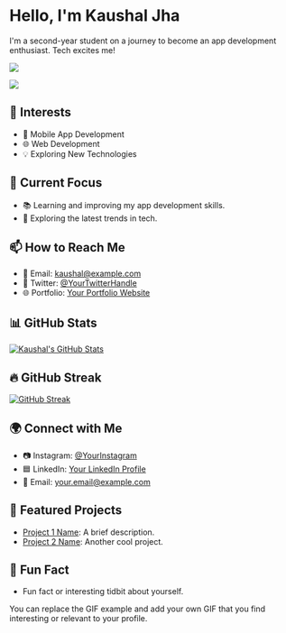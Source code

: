 <!-- Your Name -->
# Hello, I'm Kaushal Jha 
<!-- Introduction -->
I'm a second-year student on a journey to become an app development enthusiast. Tech excites me!

<!-- Your Image -->
<img  src="https://avatars.githubusercontent.com/u/112983519?v=4" >

<!-- GIF Example -->
<p >
  <img src="https://media.giphy.com/media/bGgsc5mWoryfgKBx1u/giphy.gif" >
</p>

<!-- Your Interests -->
## 🚀 Interests
- 📱 Mobile App Development
- 🌐 Web Development
- 💡 Exploring New Technologies

<!-- Current Focus -->
## 🔭 Current Focus
- 📚 Learning and improving my app development skills.
- 🧠 Exploring the latest trends in tech.

<!-- How to Reach Me -->
## 📫 How to Reach Me
- 📧 Email: kaushal@example.com
- 💬 Twitter: [@YourTwitterHandle](https://twitter.com/YourTwitterHandle)
- 🌐 Portfolio: [Your Portfolio Website](https://your-portfolio-website.com)

<!-- GitHub Stats -->
## 📊 GitHub Stats
[![Kaushal's GitHub Stats](https://github-readme-stats.vercel.app/api?username=your-username&show_icons=true&theme=dark)](https://github.com/your-username)

<!-- GitHub Streak -->
## 🔥 GitHub Streak
[![GitHub Streak](https://github-readme-streak-stats.herokuapp.com/?user=your-username&theme=dark)](https://github.com/your-username)

<!-- Social Media -->
## 🌍 Connect with Me
- 📷 Instagram: [@YourInstagram](https://www.instagram.com/YourInstagram)
- 🟦 LinkedIn: [Your LinkedIn Profile](https://www.linkedin.com/in/your-linkedin)
- 💼 Email: your.email@example.com

<!-- Projects -->
## 🌟 Featured Projects
- [Project 1 Name](https://github.com/your-username/project-1): A brief description.
- [Project 2 Name](https://github.com/your-username/project-2): Another cool project.

<!-- Additional Section (Optional) -->
## 🎨 Fun Fact
- Fun fact or interesting tidbit about yourself.

You can replace the GIF example and add your own GIF that you find interesting or relevant to your profile.
